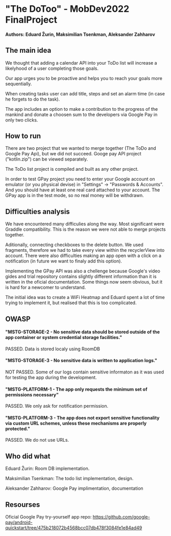 # "The DoToo" - MobDev2022 FinalProject 
#### Authors: Eduard Žurin, Maksimilian Tsenkman, Aleksander Zahharov

## The main idea
We thought that adding a calendar API into your ToDo list will increase a likelyhood of a user completing those goals.

Our app urges you to be proactive and helps you to reach your goals more sequentially.

When creating tasks user can add title, steps and set an alarm time (in case he forgets to do the task). 

The app includes an option to make a contribution to the progress of the mankind and donate a choosen sum to the developers via Google Pay in only two clicks.

## How to run
There are two project that we wanted to merge together (The ToDo and Google Pay Api), but we did not succeed.
Googe pay API project ("kotlin.zip") can be viewed separately.

The ToDo list project is compiled and built as any other project.

In order to test GPay project you need to enter your Google account on emulator (or you physical devise) in "Settings" -> "Passwords & Accounts".
And you should have at least one real card attached to your account. The GPay app is in the test mode, so no real money will be withdrawn.

## Difficulties analysis
We have encountered many difficulies along the way.
Most significant were Graddle compatibility. This is the reason we were not able to merge projects together.

Aditionally, connecting checkboxes to the delete button. We used fragments, therefore we had to take every view within the recyclerView into account.
There were also difficulties making an app open with a click on a notification (in future we want to finaly add this option).

Implementing the GPay API was also a chellenge because Google's video gides and trial repository contains slightly different information than it is written in the oficial documentation. Some things now seem obvious, but it is hard for a newcomer to understand.

The initial idea was to create a WiFi Heatmap and Eduard spent a lot of time trying to implement it, but realised that this is too complicated.

## OWASP
#### "MSTG-STORAGE-2 - No sensitive data should be stored outside of the app container or system credential storage facilities."
PASSED.
Data is stored localy using RoomDB

#### "MSTG-STORAGE-3 - No sensitive data is written to application logs."
NOT PASSED.
Some of our logs contain sensitive informaton as it was used for testing the app during the development.

#### "MSTG-PLATFORM-1 - The app only requests the minimum set of permissions necessary"
PASSED.
We only ask for notification permission.

#### "MSTG-PLATFORM-3 - The app does not export sensitive functionality via custom URL schemes, unless these mechanisms are properly protected."
PASSED.
We do not use URLs.

## Who did what
Eduard Žurin: Room DB implementation.

Maksimilian Tsenkman: The todo list implementation, design.

Aleksander Zahharov: Google Pay implimentation, documentation

## Resourses
Oficial Google Pay try-yourself app repo: https://github.com/google-pay/android-quickstart/tree/475b218072b4568bcc07db478f3084fe1e84ad49
